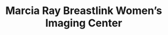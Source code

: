 ---
slug: marcia-ray-breastlink-women’s-imaging-center
title: Marcia Ray Breastlink Women’s Imaging Center
address: 222 W. Eulalia St.
state: California
stateAbbreviation: CA
city: Glendale
postal: 91204
url: https://www.radnet.com/san-fernando-valley//locations/marcia-ray-breastlink-women’s-imaging-center
htmlHead: <meta name="description" content="RadNet San Fernando Valley | Marcia Ray Breastlink Women’s Imaging Center in Glendale CA offers Mammography and Ultrasound scans including other imaging procedures such as DEXA,Biopsy, Stereotactic Breast Biopsy.">



body: null
appointmentUrl: http://connect.radnet.com/SGVPP
walkInTitle: Walk-In Hours
walkInDetails: Mon - Fri | 8:00 am - 4:00 pm
places:
- {
    name: "RadNet San Fernando Valley | Marcia Ray Breastlink Women’s Imaging Center",
    longitude: -118.257133000000,
    latitude: 34.126394000000,
}
---
